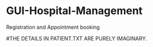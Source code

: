 # GUI-Hospital-Management
Registration and Appointment booking

#THE DETAILS IN PATIENT.TXT ARE PURELY IMAGINARY.
